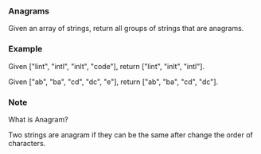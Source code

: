 ### Anagrams
Given an array of strings, return all groups of strings that are anagrams.

### Example
Given ["lint", "intl", "inlt", "code"], return ["lint", "inlt", "intl"].

Given ["ab", "ba", "cd", "dc", "e"], return ["ab", "ba", "cd", "dc"].

### Note
What is Anagram?

Two strings are anagram if they can be the same after change the order of characters.
